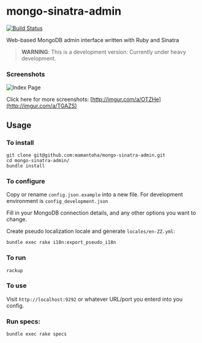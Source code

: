 # mongo-sinatra-admin

[![Build Status][travis_badge]][travis]

Web-based MongoDB admin interface written with Ruby and Sinatra

> **WARNING**: This is a development version: Currently under heavy development.

### Screenshots

<img src="http://i.imgur.com/WPBBoPl.png" title="Index Page" />

Click here for more screenshots:
[http://imgur.com/a/OTZHe](http://imgur.com/a/TGAZS)


## Usage

### To install

```
git clone git@github.com:mamantoha/mongo-sinatra-admin.git
cd mongo-sinatra-admin/
bundle install
```

### To configure

Copy or rename `config.json.example` into a new file. For development environment is `config_development.json`

Fill in your MongoDB connection details, and any other options you want to change.

Create pseudo localization locale and generate `locales/en-ZZ.yml`:

```
bundle exec rake i18n:export_pseudo_i18n
```

### To run

```
rackup
```

### To use

Visit `http://localhost:9292` or whatever URL/port you enterd into you config.

### Run specs:

```
bundle exec rake specs
```

[travis_badge]: http://img.shields.io/travis/mamantoha/mongo-sinatra-admin.svg?style=flat
[travis]: https://travis-ci.org/mamantoha/mongo-sinatra-admin

